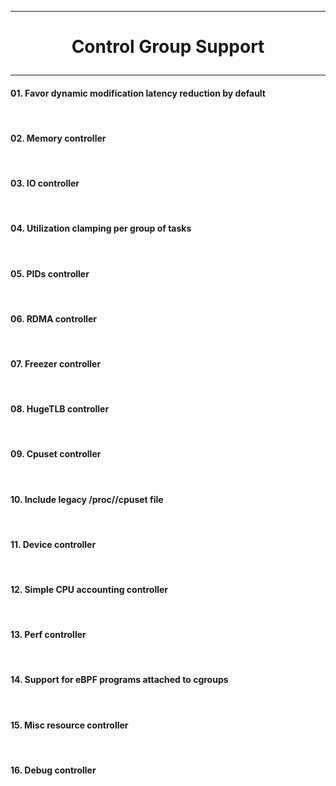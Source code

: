 ---------------------------------------------------------------------------------
# <p align='center'> Control Group Support </p>
---------------------------------------------------------------------------------
#### 01. Favor dynamic modification latency reduction by default
<br />

#### 02. Memory controller
<br />

#### 03. IO controller
<br />

#### 04. Utilization clamping per group of tasks
<br />

#### 05. PIDs controller
<br />

#### 06. RDMA controller
<br />

#### 07. Freezer controller
<br />

#### 08. HugeTLB controller
<br />

#### 09. Cpuset controller
<br />

#### 10. Include legacy /proc/<pid>/cpuset file
<br />

#### 11. Device controller
<br />

#### 12. Simple CPU accounting controller
<br />

#### 13. Perf controller
<br />

#### 14. Support for eBPF programs attached to cgroups
<br />

#### 15. Misc resource controller
<br />

#### 16. Debug controller
<br />




